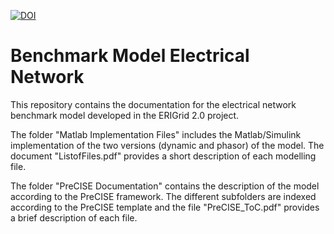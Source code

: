 [![DOI](https://zenodo.org/badge/DOI/10.5281/zenodo.5675105.svg)](https://doi.org/10.5281/zenodo.5675105)

# Benchmark Model Electrical Network
This repository contains the documentation for the electrical network benchmark model developed in the ERIGrid 2.0 project. 

The folder "Matlab Implementation Files" includes the Matlab/Simulink implementation of the two versions (dynamic and phasor) of the model. 
The document "ListofFiles.pdf" provides a short description of each modelling file.

The folder "PreCISE Documentation" contains the description of the model according to the PreCISE framework. 
The different subfolders are indexed according to the PreCISE template and the file "PreCISE_ToC.pdf" provides a brief description of each file. 
